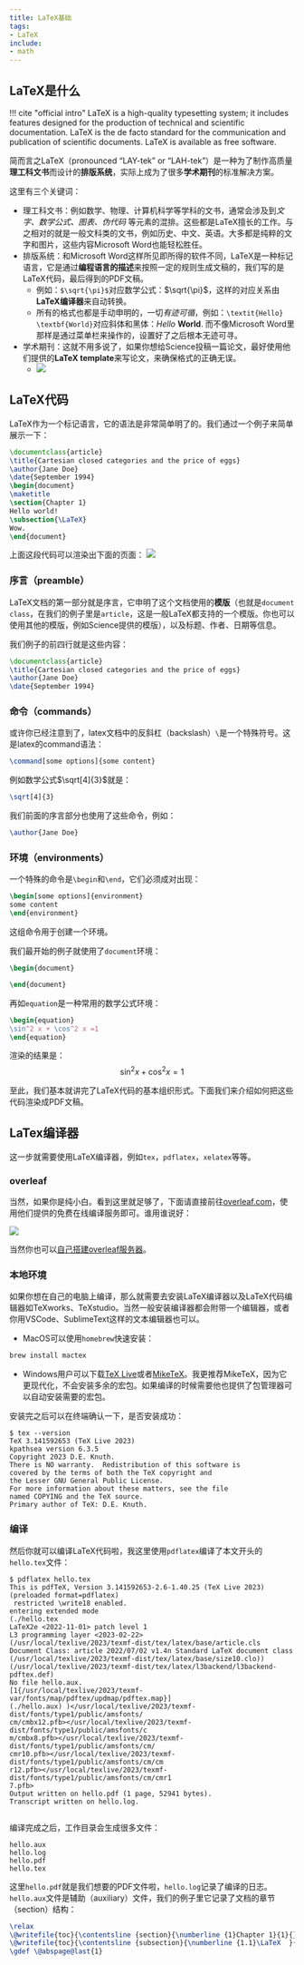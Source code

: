 ```yaml
---
title: LaTeX基础
tags: 
- LaTeX
include:
- math
---
```


## LaTeX是什么

!!! cite "official intro"
    LaTeX is a high-quality typesetting system; it includes features designed for the production of technical and scientific documentation. LaTeX is the de facto standard for the communication and publication of scientific documents. LaTeX is available as free software.

简而言之LaTeX（pronounced “LAY-tek” or “LAH-tek”）是一种为了制作高质量**理工科文书**而设计的**排版系统**，实际上成为了很多**学术期刊**的标准解决方案。

这里有三个关键词：

- 理工科文书：例如数学、物理、计算机科学等学科的文书，通常会涉及到*文字、数学公式、图表、伪代码* 等元素的混排。这些都是LaTeX擅长的工作。与之相对的就是一般文科类的文书，例如历史、中文、英语。大多都是纯粹的文字和图片，这些内容Microsoft Word也能轻松胜任。
- 排版系统：和Microsoft Word这样所见即所得的软件不同，LaTeX是一种标记语言，它是通过**编程语言的描述**来按照一定的规则生成文稿的，我们写的是LaTeX代码，最后得到的PDF文稿。
    - 例如：`$\sqrt{\pi}$`对应数学公式：$\sqrt{\pi}$，这样的对应关系由**LaTeX编译器**来自动转换。
    - 所有的格式也都是手动申明的，一切*有迹可循*，例如：`\textit{Hello} \textbf{World}`对应斜体和黑体：*Hello* **World**. 而不像Microsoft Word里那样是通过菜单栏来操作的，设置好了之后根本无迹可寻。
- 学术期刊：这就不用多说了，如果你想给Science投稿一篇论文，最好使用他们提供的**LaTeX template**来写论文，来确保格式的正确无误。
    - ![](assets/2024-05-29-19-36-57.png)

## LaTeX代码
LaTeX作为一个标记语言，它的语法是非常简单明了的。我们通过一个例子来简单展示一下：
```latex title="hello.tex"
\documentclass{article}
\title{Cartesian closed categories and the price of eggs}
\author{Jane Doe}
\date{September 1994}
\begin{document}
\maketitle
\section{Chapter 1}
Hello world!
\subsection{\LaTeX}
Wow.
\end{document}
```
上面这段代码可以渲染出下面的页面：
![](assets/2024-05-29-19-51-22.png)

### 序言（preamble）
LaTeX文档的第一部分就是序言，它申明了这个文档使用的**模版**（也就是`document class`，在我们的例子里是`article`，这是一般LaTeX都支持的一个模版。你也可以使用其他的模版，例如Science提供的模版），以及标题、作者、日期等信息。

我们例子的前四行就是这些内容：
```latex
\documentclass{article}
\title{Cartesian closed categories and the price of eggs}
\author{Jane Doe}
\date{September 1994}
```
### 命令（commands）
或许你已经注意到了，latex文档中的反斜杠（backslash）`\`是一个特殊符号。这是latex的command语法：
```latex
\command[some options]{some content}
```
例如数学公式$\sqrt[4]{3}$就是：
```latex
\sqrt[4]{3}
```
我们前面的序言部分也使用了这些命令，例如：
```latex
\author{Jane Doe}
```
### 环境（environments）
一个特殊的命令是`\begin`和`\end`，它们必须成对出现：
```latex
\begin[some options]{environment}
some content
\end{environment}
```
这组命令用于创建一个环境。

我们最开始的例子就使用了`document`环境：
```latex
\begin{document}

\end{document}
```

再如`equation`是一种常用的数学公式环境：
```latex
\begin{equation}
\sin^2 x + \cos^2 x =1
\end{equation}
```
渲染的结果是：
$$
\begin{equation}
\sin^2 x + \cos^2 x =1
\end{equation}
$$

至此，我们基本就讲完了LaTeX代码的基本组织形式。下面我们来介绍如何把这些代码渲染成PDF文稿。

## LaTex编译器
这一步就需要使用LaTeX编译器，例如`tex`，`pdflatex`，`xelatex`等等。

### overleaf
当然，如果你是纯小白。看到这里就足够了，下面请直接前往[overleaf.com](https://overleaf.com)，使用他们提供的免费在线编译服务即可。谁用谁说好：

![](assets/2024-05-29-20-13-45.png)


当然你也可以[自己搭建overleaf服务器](../NAS/self-hosted-overleaf.md)。
### 本地环境
如果你想在自己的电脑上编译，那么就需要去安装LaTeX编译器以及LaTeX代码编辑器如TeXworks、TeXstudio。当然一般安装编译器都会附带一个编辑器，或者你用VSCode、SublimeText这样的文本编辑器也可以。

- MacOS可以使用`homebrew`快速安装：
```bash
brew install mactex
```
- Windows用户可以下载[TeX Live](https://www.tug.org/texlive/windows.html)或者[MikeTeX](https://miktex.org/howto/install-miktex)。我更推荐MikeTeX，因为它更现代化，不会安装多余的宏包。如果编译的时候需要他也提供了包管理器可以自动安装需要的宏包。

安装完之后可以在终端确认一下，是否安装成功：

<div class='console'>

```console
$ tex --version
TeX 3.141592653 (TeX Live 2023)
kpathsea version 6.3.5
Copyright 2023 D.E. Knuth.
There is NO warranty.  Redistribution of this software is
covered by the terms of both the TeX copyright and
the Lesser GNU General Public License.
For more information about these matters, see the file
named COPYING and the TeX source.
Primary author of TeX: D.E. Knuth.

```

</div>

### 编译

然后你就可以编译LaTeX代码啦，我这里使用`pdflatex`编译了本文开头的`hello.tex`文件：
<div class='console'>

```console
$ pdflatex hello.tex
This is pdfTeX, Version 3.141592653-2.6-1.40.25 (TeX Live 2023) (preloaded format=pdflatex)
 restricted \write18 enabled.
entering extended mode
(./hello.tex
LaTeX2e <2022-11-01> patch level 1
L3 programming layer <2023-02-22>
(/usr/local/texlive/2023/texmf-dist/tex/latex/base/article.cls
Document Class: article 2022/07/02 v1.4n Standard LaTeX document class
(/usr/local/texlive/2023/texmf-dist/tex/latex/base/size10.clo))
(/usr/local/texlive/2023/texmf-dist/tex/latex/l3backend/l3backend-pdftex.def)
No file hello.aux.
[1{/usr/local/texlive/2023/texmf-var/fonts/map/pdftex/updmap/pdftex.map}]
(./hello.aux) )</usr/local/texlive/2023/texmf-dist/fonts/type1/public/amsfonts/
cm/cmbx12.pfb></usr/local/texlive/2023/texmf-dist/fonts/type1/public/amsfonts/c
m/cmbx8.pfb></usr/local/texlive/2023/texmf-dist/fonts/type1/public/amsfonts/cm/
cmr10.pfb></usr/local/texlive/2023/texmf-dist/fonts/type1/public/amsfonts/cm/cm
r12.pfb></usr/local/texlive/2023/texmf-dist/fonts/type1/public/amsfonts/cm/cmr1
7.pfb>
Output written on hello.pdf (1 page, 52941 bytes).
Transcript written on hello.log.


```

</div>

编译完成之后，工作目录会生成很多文件：
```
hello.aux
hello.log
hello.pdf
hello.tex
```

这里`hello.pdf`就是我们想要的PDF文件啦，`hello.log`记录了编译的日志。`hello.aux`文件是辅助（auxiliary）文件，我们的例子里它记录了文档的章节（section）结构：
```latex title="hello.aux"
\relax
\@writefile{toc}{\contentsline {section}{\numberline {1}Chapter 1}{1}{}\protected@file@percent }
\@writefile{toc}{\contentsline {subsection}{\numberline {1.1}\LaTeX  }{1}{}\protected@file@percent }
\gdef \@abspage@last{1}
```